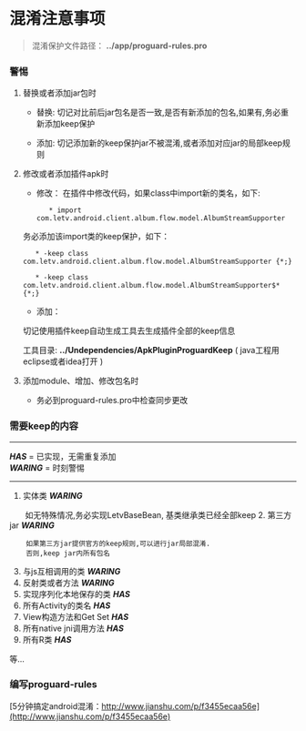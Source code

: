 # 混淆注意事项

> 混淆保护文件路径： **../app/proguard-rules.pro**

### 警惕

1.  替换或者添加jar包时

    * 替换: 切记对比前后jar包名是否一致,是否有新添加的包名,如果有,务必重新添加keep保护
    
    * 添加:  切记添加新的keep保护jar不被混淆,或者添加对应jar的局部keep规则
    
2.  修改或者添加插件apk时
    * 修改： 在插件中修改代码，如果class中import新的类名，如下:
    
             * import com.letv.android.client.album.flow.model.AlbumStreamSupporter
    
     务必添加该import类的keep保护，如下：
    
           * -keep class com.letv.android.client.album.flow.model.AlbumStreamSupporter {*;}
    
           * -keep class com.letv.android.client.album.flow.model.AlbumStreamSupporter$* {*;}
    
    
    * 添加：
    
     切记使用插件keep自动生成工具去生成插件全部的keep信息
   
     工具目录:  **../Undependencies/ApkPluginProguardKeep** ( java工程用eclipse或者idea打开 )
    
    
    
3. 添加module、增加、修改包名时

    * 务必到proguard-rules.pro中检查同步更改

### 需要keep的内容
****
***HAS***    = 已实现，无需重复添加   
***WARING***  = 时刻警惕
****
1. 实体类    ***WARING***

        如无特殊情况,务必实现LetvBaseBean, 基类继承类已经全部keep
2. 第三方jar   ***WARING***

        如果第三方jar提供官方的keep规则,可以进行jar局部混淆.
        否则,keep jar内所有包名
3. 与js互相调用的类    ***WARING***
4. 反射类或者方法   ***WARING***
5. 实现序列化本地保存的类   ***HAS***
6. 所有Activity的类名   ***HAS***
7. View构造方法和Get Set    ***HAS***
8. 所有native jni调用方法   ***HAS***
9. 所有R类   ***HAS***

等...


### 编写proguard-rules
[5分钟搞定android混淆：http://www.jianshu.com/p/f3455ecaa56e](http://www.jianshu.com/p/f3455ecaa56e)


